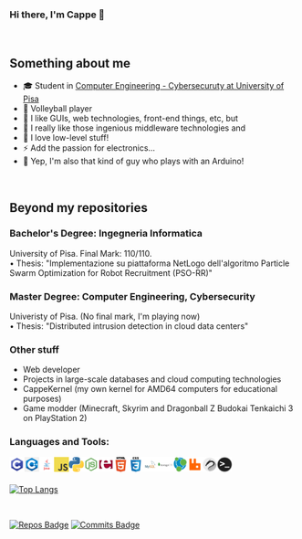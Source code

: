 ### Hi there, I'm Cappe 👋

<br />

## Something about me

- 🎓 Student in [Computer Engineering - Cybersecuruty at University of Pisa](https://computer.ing.unipi.it/ce-lm)
- 🏐 Volleyball player
- 🌱 I like GUIs, web technologies, front-end things, etc, but
- 👯 I really like those ingenious middleware technologies and
- 🥅 I love low-level stuff!
- ⚡ Add the passion for electronics...
- 🤯 Yep, I'm also that kind of guy who plays with an Arduino!

<br />

## Beyond my repositories
### Bachelor's Degree: Ingegneria Informatica
University of Pisa. Final Mark: 110/110.<br />
• Thesis: "Implementazione su piattaforma NetLogo dell'algoritmo Particle Swarm Optimization for Robot Recruitment (PSO-RR)"

### Master Degree: Computer Engineering, Cybersecurity
Univeristy of Pisa. (No final mark, I'm playing now)<br />
• Thesis: "Distributed intrusion detection in cloud data centers"

### Other stuff
- Web developer
- Projects in large-scale databases and cloud computing technologies
- CappeKernel (my own kernel for AMD64 computers for educational purposes)
- Game modder (Minecraft, Skyrim and Dragonball Z Budokai Tenkaichi 3 on PlayStation 2)

### Languages and Tools:

[<img align="left" alt="C" width="26px" src="https://raw.githubusercontent.com/FedeCappe95/FedeCappe95/main/resources/images/c.png" />][c]
[<img align="left" alt="C++" width="26px" src="https://raw.githubusercontent.com/FedeCappe95/FedeCappe95/main/resources/images/c%2B%2B.png" />][cpp]
[<img align="left" alt="Java" width="26px" src="https://raw.githubusercontent.com/FedeCappe95/FedeCappe95/main/resources/images/java.png" />][java]
[<img align="left" alt="JavaScript" width="26px" src="https://raw.githubusercontent.com/FedeCappe95/FedeCappe95/main/resources/images/javascript.png" />][js]
[<img align="left" alt="Python" width="26px" src="https://raw.githubusercontent.com/FedeCappe95/FedeCappe95/main/resources/images/python.png" />][python]
[<img align="left" alt="Node.js" width="26px" src="https://raw.githubusercontent.com/FedeCappe95/FedeCappe95/main/resources/images/nodejs.png" />][nodejs]
[<img align="left" alt="Erlang" width="26px" src="https://raw.githubusercontent.com/FedeCappe95/FedeCappe95/main/resources/images/erlang.png" />][erlang]
[<img align="left" alt="HTML5" width="26px" src="https://raw.githubusercontent.com/FedeCappe95/FedeCappe95/main/resources/images/html5.png" />][html5]
[<img align="left" alt="CSS3" width="26px" src="https://raw.githubusercontent.com/FedeCappe95/FedeCappe95/main/resources/images/css3.png" />][css3]
[<img align="left" alt="MySQL" width="26px" src="https://raw.githubusercontent.com/FedeCappe95/FedeCappe95/main/resources/images/mysql.png" />][mysql]
[<img align="left" alt="MongoDB" width="26px" src="https://raw.githubusercontent.com/FedeCappe95/FedeCappe95/main/resources/images/mongodb.png" />][mongodb]
[<img align="left" alt="Neo4J" width="26px" src="https://raw.githubusercontent.com/FedeCappe95/FedeCappe95/main/resources/images/neo4j.png" />][neo4j]
[<img align="left" alt="RabbitMQ" width="26px" src="https://raw.githubusercontent.com/FedeCappe95/FedeCappe95/main/resources/images/rabbitmq.png" />][rabbitmq]
[<img align="left" alt="Kali" width="26px" src="https://raw.githubusercontent.com/FedeCappe95/FedeCappe95/main/resources/images/kali.png" />][kali]
[<img align="left" alt="Terminal" width="26px" src="https://raw.githubusercontent.com/FedeCappe95/FedeCappe95/main/resources/images/terminal.png" />][terminal]

<br />
<br />

[![Top Langs](https://github-readme-stats.vercel.app/api/top-langs/?username=FedeCappe95&layout=compact)](https://github.com/anuraghazra/github-readme-stats)

<br />

[![Repos Badge](https://badges.pufler.dev/repos/FedeCappe95)](https://badges.pufler.dev)
[![Commits Badge](https://badges.pufler.dev/commits/monthly/FedeCappe95)](https://badges.pufler.dev)

[c]:(https://en.wikipedia.org/wiki/C_(programming_language))
[cpp]:(https://en.wikipedia.org/wiki/C%2B%2B)
[java]:(https://en.wikipedia.org/wiki/Java_(programming_language))
[js]:(https://en.wikipedia.org/wiki/JavaScript)
[python]:(https://en.wikipedia.org/wiki/Python_(programming_language))
[nodejs]:(https://en.wikipedia.org/wiki/Node.js)
[erlang]:(https://en.wikipedia.org/wiki/Erlang_(programming_language))
[html5]:(https://en.wikipedia.org/wiki/HTML)
[css3]:(https://en.wikipedia.org/wiki/CSS)
[mysql]:(https://en.wikipedia.org/wiki/MySQL)
[mongodb]:(https://en.wikipedia.org/wiki/MongoDB)
[neo4j]:(https://en.wikipedia.org/wiki/Neo4j)
[rabbitmq]:(https://en.wikipedia.org/wiki/RabbitMQ)
[kali]:(https://en.wikipedia.org/wiki/Kali_Linux)
[terminal]:()
